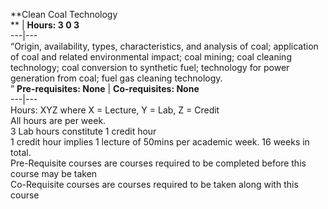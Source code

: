 **Clean Coal Technology  
** | **Hours: 3 0 3**  
---|---  
“Origin, availability, types, characteristics, and analysis of coal; application of coal and related environmental impact; coal mining; coal cleaning technology; coal conversion to synthetic fuel; technology for power generation from coal; fuel gas cleaning technology.  
” 
**Pre-requisites: None** | **Co-requisites: None**  
---|---  
Hours: XYZ where X = Lecture, Y = Lab, Z = Credit  
All hours are per week.  
3 Lab hours constitute 1 credit hour  
1 credit hour implies 1 lecture of 50mins per academic week. 16 weeks in total.  
Pre-Requisite courses are courses required to be completed before this course may be taken  
Co-Requisite courses are courses required to be taken along with this course
